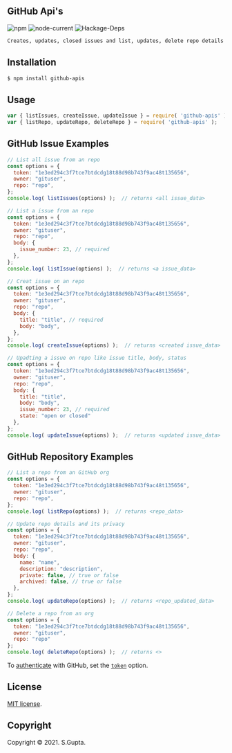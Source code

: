 ## GitHub Api's
![npm](https://img.shields.io/npm/v/github-apis) ![node-current](https://img.shields.io/node/v/github-apis?color=green) ![Hackage-Deps](https://img.shields.io/hackage-deps/v/github-apis)

``` bash
Creates, updates, closed issues and list, updates, delete repo details from an GitHub repository
```

## Installation

``` bash
$ npm install github-apis
```

## Usage
``` javascript
var { listIssues, createIssue, updateIssue } = require( 'github-apis' );
var { listRepo, updateRepo, deleteRepo } = require( 'github-apis' );
```
## GitHub Issue Examples
``` javascript
// List all issue from an repo
const options = {
  token: "1e3ed294c3f7tce7btdcdg18t88d98b743f9ac48t135656",
  owner: "gituser",
  repo: "repo",
};
console.log( listIssues(options) );  // returns <all issue_data>
```
``` javascript
// List a issue from an repo
const options = {
  token: "1e3ed294c3f7tce7btdcdg18t88d98b743f9ac48t135656",
  owner: "gituser",
  repo: "repo",
  body: {
    issue_number: 23, // required
  },
};
console.log( listIssue(options) );  // returns <a issue_data>
```
``` javascript
// Creat issue on an repo
const options = {
  token: "1e3ed294c3f7tce7btdcdg18t88d98b743f9ac48t135656",
  owner: "gituser",
  repo: "repo",
  body: {
    title: "title", // required
    body: "body",
  },
};
console.log( createIssue(options) );  // returns <created issue_data>
```
``` javascript
// Upadting a issue on repo like issue title, body, status
const options = {
  token: "1e3ed294c3f7tce7btdcdg18t88d98b743f9ac48t135656",
  owner: "gituser",
  repo: "repo",
  body: {
    title: "title",
    body: "body",
    issue_number: 23, // required
    state: "open or closed"
  },
};
console.log( updateIssue(options) );  // returns <updated issue_data>
```

## GitHub Repository Examples
``` javascript
// List a repo from an GitHub org
const options = {
  token: "1e3ed294c3f7tce7btdcdg18t88d98b743f9ac48t135656",
  owner: "gituser",
  repo: "repo",
};
console.log( listRepo(options) );  // returns <repo_data>
```
``` javascript
// Update repo details and its privacy
const options = {
  token: "1e3ed294c3f7tce7btdcdg18t88d98b743f9ac48t135656",
  owner: "gituser",
  repo: "repo",
  body: {
    name: "name",
    description: "description",
    private: false, // true or false
    archived: false, // true or false
  },
};
console.log( updateRepo(options) );  // returns <repo_updated_data>
```
``` javascript
// Delete a repo from an org
const options = {
  token: "1e3ed294c3f7tce7btdcdg18t88d98b743f9ac48t135656",
  owner: "gituser",
  repo: "repo"
};
console.log( deleteRepo(options) );  // returns <>
```

To [authenticate][github-oauth2] with GitHub, set the [`token`][github-token] option.


## License

[MIT license](http://opensource.org/licenses/MIT).


## Copyright

Copyright &copy; 2021. S.Gupta.


[github-api]: https://developer.github.com/v3/
[github-token]: https://github.com/settings/tokens/new
[github-oauth2]: https://developer.github.com/v3/#oauth2-token-sent-in-a-header
[github-user-agent]: https://developer.github.com/v3/#user-agent-required
[github-rate-limit]: https://developer.github.com/v3/rate_limit/
